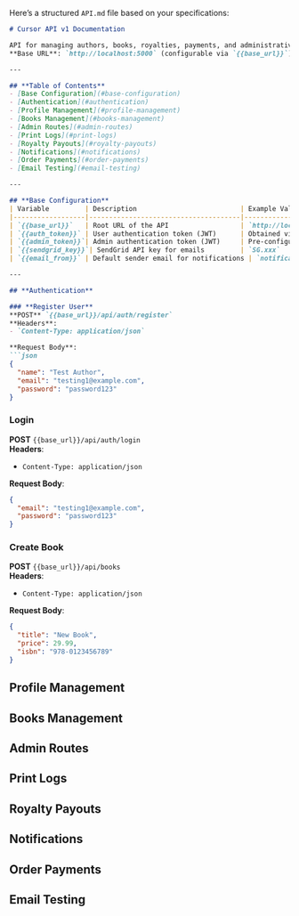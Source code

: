 Here’s a structured `API.md` file based on your specifications:

```markdown
# Cursor API v1 Documentation

API for managing authors, books, royalties, payments, and administrative tasks.  
**Base URL**: `http://localhost:5000` (configurable via `{{base_url}}`).

---

## **Table of Contents**
- [Base Configuration](#base-configuration)
- [Authentication](#authentication)
- [Profile Management](#profile-management)
- [Books Management](#books-management)
- [Admin Routes](#admin-routes)
- [Print Logs](#print-logs)
- [Royalty Payouts](#royalty-payouts)
- [Notifications](#notifications)
- [Order Payments](#order-payments)
- [Email Testing](#email-testing)

---

## **Base Configuration**
| Variable         | Description                          | Example Value                   |
|------------------|--------------------------------------|---------------------------------|
| `{{base_url}}`   | Root URL of the API                  | `http://localhost:5000`         |
| `{{auth_token}}` | User authentication token (JWT)      | Obtained via `/api/auth/login`  |
| `{{admin_token}}`| Admin authentication token (JWT)     | Pre-configured                  |
| `{{sendgrid_key}}`| SendGrid API key for emails         | `SG.xxx`                        |
| `{{email_from}}` | Default sender email for notifications | `notifications@yourapp.com`   |

---

## **Authentication**

### **Register User**
**POST** `{{base_url}}/api/auth/register`  
**Headers**:  
- `Content-Type: application/json`  

**Request Body**:
```json
{
  "name": "Test Author",
  "email": "testing1@example.com",
  "password": "password123"
}
```

### **Login**
**POST** `{{base_url}}/api/auth/login`  
**Headers**:  
- `Content-Type: application/json`  

**Request Body**:
```json
{
  "email": "testing1@example.com",
  "password": "password123"
}
```

### **Create Book**
**POST** `{{base_url}}/api/books`  
**Headers**:  
- `Content-Type: application/json`  

**Request Body**:
```json
{
  "title": "New Book",
  "price": 29.99,
  "isbn": "978-0123456789"
}
```

## **Profile Management**

## **Books Management**

## **Admin Routes**

## **Print Logs**

## **Royalty Payouts**

## **Notifications**

## **Order Payments**

## **Email Testing**
